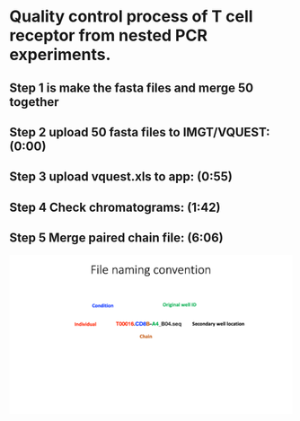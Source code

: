# Quality control process of T cell receptor from nested PCR experiments.

## Step 1 is make the fasta files and merge 50 together
## Step 2 upload 50 fasta files to IMGT/VQUEST: (0:00)
## Step 3 upload vquest.xls to app: (0:55)
## Step 4 Check chromatograms: (1:42)
## Step 5 Merge paired chain file: (6:06)

<img src="IMAGES/Slide2.png" width="1140">
